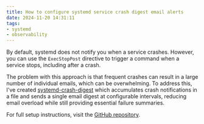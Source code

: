 ```yaml
---
title: How to configure systemd service crash digest email alerts
date: 2024-11-20 14:31:11
tags:
- systemd
- observability
---
```


By default, systemd does not notify you when a service crashes. However, you can use the `ExecStopPost` directive to trigger a command when a service stops, including after a crash. 

The problem with this approach is that frequent crashes can result in a large number of individual emails, which can be overwhelming. To address this, I've created [systemd-crash-digest](https://github.com/kfatehi/systemd-crash-digest) which accumulates crash notifications in a file and sends a single email digest at configurable intervals, reducing email overload while still providing essential failure summaries.

For full setup instructions, visit the [GitHub repository](https://github.com/kfatehi/systemd-crash-digest).
